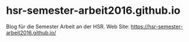 # hsr-semester-arbeit2016.github.io
Blog für die Semester Arbeit an der HSR. Web Site:  https://hsr-semester-arbeit2016.github.io/
